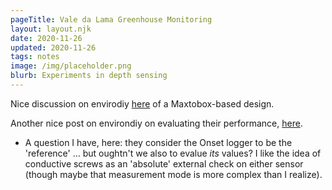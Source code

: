 ```yaml
---
pageTitle: Vale da Lama Greenhouse Monitoring
layout: layout.njk
date: 2020-11-26
updated: 2020-11-26
tags: notes 
image: /img/placeholder.png
blurb: Experiments in depth sensing
---
```


Nice discussion on envirodiy [here](https://www.envirodiy.org/ultrasonic-water-depth-sensor/) of a Maxtobox-based design.

Another nice post on environdiy on evaluating their performance, [here](https://www.envirodiy.org/evaluation-water-level-monitoring-maxbotix-ultrasonic-sensors/).

- A question I have, here:  they consider the Onset logger to be the 'reference' ... but oughtn't we also to evalue *its* values?  I like the idea of conductive screws as an 'absolute' external check on either sensor (though maybe that measurement mode is more complex than I realize).














